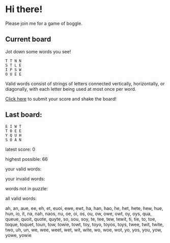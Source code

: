# Hi there!

Please join me for a game of boggle.

## Current board

Jot down some words you see!

```
T T N N 
S T L E 
I P S W 
O U E E 
```

Valid words consist of strings of letters connected vertically, horizontally, or diagonally, with each letter being used at most once per word.

[Click here](https://github.com/bernardbeckerman/bernardbeckerman/issues/new?title=shake&body=%60%60%60%0AT%20T%20N%20N%20%0AS%20T%20L%20E%20%0AI%20P%20S%20W%20%0AO%20U%20E%20E%20%0A%60%60%60%0A%0AWrite%20a%20comma-separated%20list%20of%20words%20below%2C%20then%20delete%20this%20line%20and%20everything%20above%20it%20and%20hit%20submit%20to%20score.%0A%0A) to submit your score and shake the board!

## Last board:

```
E I W T 
T O E E 
Y Q U H 
S O A N 
```

latest score: 0

highest possible: 66

your valid words:



your invalid words:



words not in puzzle:



all valid words:

ah, an, aue, ee, eh, et, euoi, ewe, ewt, ha, han, hao, he, het, hete, hew, hue, hun, io, it, na, nah, naos, nu, oe, oi, os, ou, ow, owe, owt, oy, oys, qua, queue, quoit, quote, quyte, so, sou, soy, te, tee, tew, tewit, ti, tie, to, toe, toque, toquet, toun, tow, towie, towt, toy, toyo, toyos, toys, twee, twit, twite, two, uh, un, we, wee, weet, wet, wit, wite, wo, woe, wot, yo, yos, you, yow, yowe, yowie